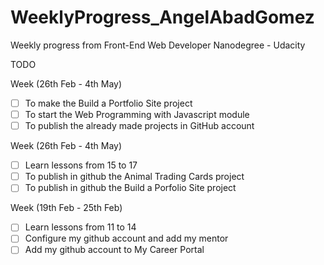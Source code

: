# WeeklyProgress_AngelAbadGomez
Weekly progress from Front-End Web Developer Nanodegree - Udacity<br>

TODO

Week (26th Feb - 4th May)<br>

- [ ] To make the Build a Portfolio Site project<br>
- [ ] To start the Web Programming with Javascript module<br>
- [ ] To publish the already made projects in GitHub account<br>

Week (26th Feb - 4th May)<br>

- [ ] Learn lessons from 15 to 17<br>
- [ ] To publish in github the Animal Trading Cards project<br>
- [ ] To publish in github the Build a Porfolio Site project<br>

Week (19th Feb - 25th Feb)<br>

- [ ] Learn lessons from 11 to 14<br>
- [ ] Configure my github account and add my mentor<br>
- [ ] Add my github account to My Career Portal<br>
